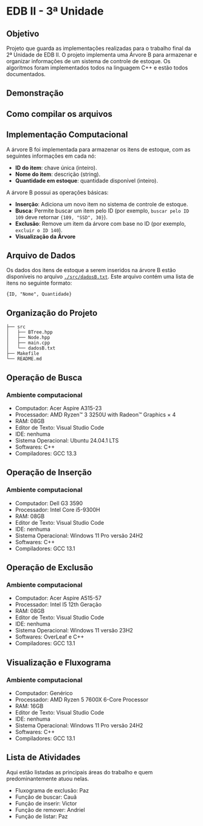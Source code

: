 ﻿# EDB II - 3ª Unidade

## Objetivo
Projeto que guarda as implementações realizadas para o trabalho final da 2ª Unidade de EDB II. O projeto implementa uma Árvore B para armazenar e organizar informações de um sistema de controle de estoque. Os algoritmos foram implementados todos na linguagem C++ e estão todos documentados.

## Demonstração

## Como compilar os arquivos

## Implementação Computacional 

A árvore B foi implementada para armazenar os itens de estoque, com as seguintes informações em cada nó:
- **ID do item**: chave única (inteiro).
- **Nome do item**: descrição (string).
- **Quantidade em estoque**: quantidade disponível (inteiro).

A árvore B possui as operações básicas:
- **Inserção**: Adiciona um novo item no sistema de controle de estoque.
- **Busca**: Permite buscar um item pelo ID (por exemplo, `buscar pelo ID 109` deve retornar `{109, "SSD", 30}`).
- **Exclusão**: Remove um item da árvore com base no ID (por exemplo, `excluir o ID 140`).
- **Visualização da Árvore**

## Arquivo de Dados

Os dados dos itens de estoque a serem inseridos na árvore B estão disponíveis no arquivo [`./src/dadosB.txt`](./src/dadosB.txt). Este arquivo contém uma lista de itens no seguinte formato:

```text
{ID, "Nome", Quantidade}
```

## Organização do Projeto

```plaintext
├── src
│   ├── BTree.hpp
│   ├── Node.hpp
│   ├── main.cpp
│   └── dadosB.txt
├── Makefile
└── README.md
```

## Operação de Busca

### Ambiente computacional

- Computador: Acer Aspire A315-23
- Processador: AMD Ryzen™ 3 3250U with Radeon™ Graphics × 4
- RAM: 08GB
- Editor de Texto: Visual Studio Code
- IDE: nenhuma
- Sistema Operacional: Ubuntu 24.04.1 LTS
- Softwares: C++
- Compiladores: GCC 13.3

## Operação de Inserção

### Ambiente computacional

- Computador: Dell G3 3590 
- Processador: Intel Core i5-9300H
- RAM: 08GB
- Editor de Texto: Visual Studio Code
- IDE: nenhuma
- Sistema Operacional: Windows 11 Pro versão 24H2
- Softwares: C++
- Compiladores: GCC 13.1

## Operação de Exclusão

### Ambiente computacional

- Computador: Acer Aspire A515-57
- Processador: Intel I5 12th Geração
- RAM: 08GB
- Editor de Texto: Visual Studio Code
- IDE: nenhuma
- Sistema Operacional: Windows 11 versão 23H2
- Softwares: OverLeaf e C++
- Compiladores: GCC 13.1

## Visualização e Fluxograma

### Ambiente computacional

- Computador: Genérico 
- Processador: AMD Ryzen 5 7600X 6-Core Processor 
- RAM: 16GB
- Editor de Texto: Visual Studio Code
- IDE: nenhuma
- Sistema Operacional: Windows 11 Pro versão 24H2
- Softwares: C++
- Compiladores: GCC 13.1

## Lista de Atividades

Aqui estão listadas as principais áreas do trabalho e quem predominantemente atuou nelas.

- Fluxograma de exclusão: Paz
- Função de buscar: Cauã
- Função de inserir: Victor
- Função de remover: Andriel
- Função de listar: Paz
